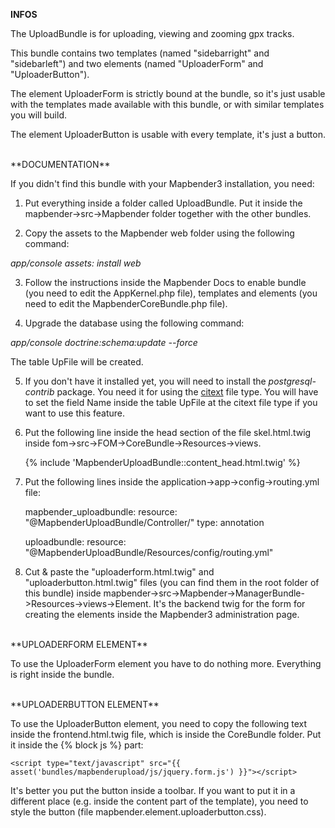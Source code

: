 **INFOS**

The UploadBundle is for uploading, viewing and zooming gpx tracks.

This bundle contains two templates (named "sidebarright" and "sidebarleft") and two elements (named "UploaderForm" and "UploaderButton").

The element UploaderForm is strictly bound at the bundle, so it's just usable with the templates made available with this bundle, or with similar templates you will build.

The element UploaderButton is usable with every template, it's just a button.

<br />
**DOCUMENTATION**

If you didn't find this bundle with your Mapbender3 installation, you need:

1) Put everything inside a folder called UploadBundle. Put it inside the mapbender->src->Mapbender folder together with the other bundles.

2) Copy the assets to the Mapbender web folder using the following command:

<i>app/console assets: install web</i>

3) Follow the instructions inside the Mapbender Docs to enable bundle (you need to edit the AppKernel.php file), templates and elements (you need to edit the MapbenderCoreBundle.php file).

4) Upgrade the database using the following command:

<i>app/console doctrine:schema:update --force</i>

The table UpFile will be created.

5) If you don't have it installed yet, you will need to install the <i>postgresql-contrib</i> package. You need it for using the <a href="http://www.postgresql.org/docs/9.0/static/citext.html" target="_blank">citext</a> file type. You will have to set the field Name inside the table UpFile at the citext file type if you want to use this feature.

6) Put the following line inside the head section of the file skel.html.twig inside fom->src->FOM->CoreBundle->Resources->views.

	{% include 'MapbenderUploadBundle::content_head.html.twig' %}

7) Put the following lines inside the application->app->config->routing.yml file:
	
	mapbender_uploadbundle:
    	resource: "@MapbenderUploadBundle/Controller/"
    	type: annotation
    
	uploadbundle:
    	resource: "@MapbenderUploadBundle/Resources/config/routing.yml"

8) Cut & paste the "uploaderform.html.twig" and "uploaderbutton.html.twig" files (you can find them in the root folder of this bundle) inside mapbender->src->Mapbender->ManagerBundle->Resources->views->Element. It's the backend twig for the form for creating the elements inside the Mapbender3 administration page.

<BR />
**UPLOADERFORM ELEMENT**

To use the UploaderForm element you have to do nothing more. Everything is right inside the bundle.

<BR />
**UPLOADERBUTTON ELEMENT**

To use the UploaderButton element, you need to copy the following text inside the frontend.html.twig file, which is inside the CoreBundle folder. Put it inside the {% block js %} part:

	<script type="text/javascript" src="{{ asset('bundles/mapbenderupload/js/jquery.form.js') }}"></script>

It's better you put the button inside a toolbar. If you want to put it in a different place (e.g. inside the content part of the template), you need to style the button (file mapbender.element.uploaderbutton.css).